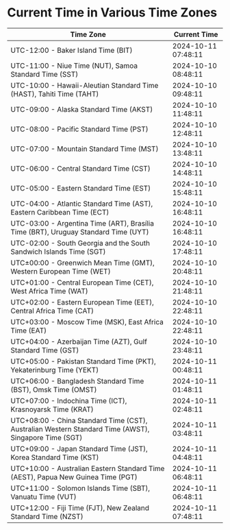 # Current Time in Various Time Zones

| Time Zone | Current Time |
|-----------|--------------|
| UTC-12:00 - Baker Island Time (BIT) | 2024-10-11 07:48:11 |
| UTC-11:00 - Niue Time (NUT), Samoa Standard Time (SST) | 2024-10-10 08:48:11 |
| UTC-10:00 - Hawaii-Aleutian Standard Time (HAST), Tahiti Time (TAHT) | 2024-10-10 09:48:11 |
| UTC-09:00 - Alaska Standard Time (AKST) | 2024-10-10 11:48:11 |
| UTC-08:00 - Pacific Standard Time (PST) | 2024-10-10 12:48:11 |
| UTC-07:00 - Mountain Standard Time (MST) | 2024-10-10 13:48:11 |
| UTC-06:00 - Central Standard Time (CST) | 2024-10-10 14:48:11 |
| UTC-05:00 - Eastern Standard Time (EST) | 2024-10-10 15:48:11 |
| UTC-04:00 - Atlantic Standard Time (AST), Eastern Caribbean Time (ECT) | 2024-10-10 16:48:11 |
| UTC-03:00 - Argentina Time (ART), Brasília Time (BRT), Uruguay Standard Time (UYT) | 2024-10-10 16:48:11 |
| UTC-02:00 - South Georgia and the South Sandwich Islands Time (SGT) | 2024-10-10 17:48:11 |
| UTC±00:00 - Greenwich Mean Time (GMT), Western European Time (WET) | 2024-10-10 20:48:11 |
| UTC+01:00 - Central European Time (CET), West Africa Time (WAT) | 2024-10-10 21:48:11 |
| UTC+02:00 - Eastern European Time (EET), Central Africa Time (CAT) | 2024-10-10 22:48:11 |
| UTC+03:00 - Moscow Time (MSK), East Africa Time (EAT) | 2024-10-10 22:48:11 |
| UTC+04:00 - Azerbaijan Time (AZT), Gulf Standard Time (GST) | 2024-10-10 23:48:11 |
| UTC+05:00 - Pakistan Standard Time (PKT), Yekaterinburg Time (YEKT) | 2024-10-11 00:48:11 |
| UTC+06:00 - Bangladesh Standard Time (BST), Omsk Time (OMST) | 2024-10-11 01:48:11 |
| UTC+07:00 - Indochina Time (ICT), Krasnoyarsk Time (KRAT) | 2024-10-11 02:48:11 |
| UTC+08:00 - China Standard Time (CST), Australian Western Standard Time (AWST), Singapore Time (SGT) | 2024-10-11 03:48:11 |
| UTC+09:00 - Japan Standard Time (JST), Korea Standard Time (KST) | 2024-10-11 04:48:11 |
| UTC+10:00 - Australian Eastern Standard Time (AEST), Papua New Guinea Time (PGT) | 2024-10-11 06:48:11 |
| UTC+11:00 - Solomon Islands Time (SBT), Vanuatu Time (VUT) | 2024-10-11 06:48:11 |
| UTC+12:00 - Fiji Time (FJT), New Zealand Standard Time (NZST) | 2024-10-11 07:48:11 |
